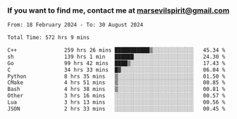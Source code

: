 ### If you want to find me, contact me at marsevilspirit@gmail.com

<!--
**marsevilspirit/marsevilspirit** is a ✨ _special_ ✨ repository because its `README.md` (this file) appears on your GitHub profile.

Here are some ideas to get you started:

- 🔭 I’m currently working on ...
- 🌱 I’m currently learning ...
- 👯 I’m looking to collaborate on ...
- 🤔 I’m looking for help with ...
- 💬 Ask me about ...
- 📫 How to reach me: ...
- 😄 Pronouns: ...
- ⚡ Fun fact: ...
-->
<!--START_SECTION:waka-->

```txt
From: 18 February 2024 - To: 30 August 2024

Total Time: 572 hrs 9 mins

C++               259 hrs 26 mins ███████████▒░░░░░░░░░░░░░   45.34 %
sh                139 hrs 1 min   ██████░░░░░░░░░░░░░░░░░░░   24.30 %
Go                99 hrs 42 mins  ████▒░░░░░░░░░░░░░░░░░░░░   17.43 %
C                 34 hrs 33 mins  █▓░░░░░░░░░░░░░░░░░░░░░░░   06.04 %
Python            8 hrs 35 mins   ▒░░░░░░░░░░░░░░░░░░░░░░░░   01.50 %
CMake             4 hrs 51 mins   ▒░░░░░░░░░░░░░░░░░░░░░░░░   00.85 %
Bash              4 hrs 38 mins   ▒░░░░░░░░░░░░░░░░░░░░░░░░   00.81 %
Other             3 hrs 16 mins   ░░░░░░░░░░░░░░░░░░░░░░░░░   00.57 %
Lua               3 hrs 13 mins   ░░░░░░░░░░░░░░░░░░░░░░░░░   00.56 %
JSON              2 hrs 33 mins   ░░░░░░░░░░░░░░░░░░░░░░░░░   00.45 %
```

<!--END_SECTION:waka-->
